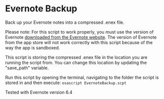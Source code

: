 Evernote Backup
===============

Back up your Evernote notes into a compressed .enex file.

Please note: For this script to work properly, you must use the version of Evernote [downloaded from the Evernote website](https://evernote.com/download/). The version of Evernote from the app store will not work correctly with this script because of the way the app is sandboxed.

This script is storing the compressed .enex file in the location you are running the script from. You can change this location by updating the "save_path" variable.

Run this script by opening the terminal, navigating to the folder the script is stored in and then execute:
```osascript EvernoteBackup.scpt```

Tested with Evernote version 6.4
